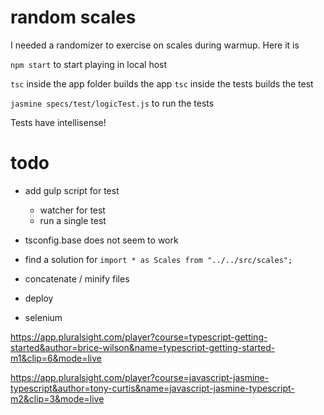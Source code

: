 # random scales
I needed a randomizer to exercise on scales during warmup. Here it is

`npm start` to start playing in local host

`tsc` inside the app folder builds the app
`tsc` inside the tests builds the test

`jasmine specs/test/logicTest.js` to run the tests

Tests have intellisense!



# todo

* add gulp script for test
    
    * watcher for test
    * run a single test

* tsconfig.base does not seem to work
* find a solution for `import * as Scales from "../../src/scales";`
* concatenate / minify files
* deploy
* selenium

https://app.pluralsight.com/player?course=typescript-getting-started&author=brice-wilson&name=typescript-getting-started-m1&clip=6&mode=live

https://app.pluralsight.com/player?course=javascript-jasmine-typescript&author=tony-curtis&name=javascript-jasmine-typescript-m2&clip=3&mode=live